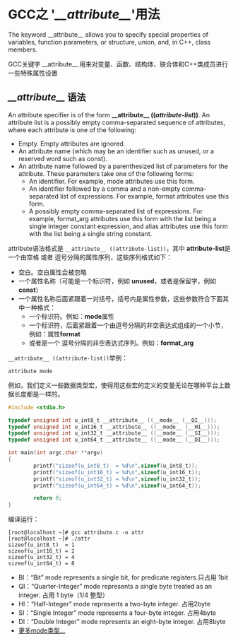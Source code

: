 # GCC之 '_\_\_attribute\_\__'用法

The keyword \_\_attribute\_\_ allows you to specify special properties of variables, function parameters, or structure, union, and, in C++, class members. 

GCC关键字 \_\_attribute\_\_ 用来对变量、函数、结构体、联合体和C++类成员进行一些特殊属性设置

## _\_\_attribute\_\__ 语法

An attribute specifier is of the form **\_\_attribute\_\_ ((_attribute-list_))**. An attribute list is a possibly empty comma-separated sequence of attributes, where each attribute is one of the following:

* Empty. Empty attributes are ignored.
* An attribute name (which may be an identifier such as unused, or a reserved word such as const).
* An attribute name followed by a parenthesized list of parameters for the attribute. These parameters take one of the following forms:
    - An identifier. For example, mode attributes use this form.
    - An identifier followed by a comma and a non-empty comma-separated list of expressions. For example, format attributes use this form.
    - A possibly empty comma-separated list of expressions. For example, format_arg attributes use this form with the list being a single integer constant expression, and alias attributes use this form with the list being a single string constant. 

attribute语法格式是 `__attribute__ ((attribute-list))`，其中 **attribute-list**是一个由空格 或者 逗号分隔的属性序列，这些序列格式如下：

* 空白。空白属性会被忽略
* 一个属性名称（可能是一个标识符，例如 **unused**，或者是保留字，例如**const**）
* 一个属性名称后面紧跟着一对括号，括号内是属性参数，这些参数符合下面其中一种格式：
  - 一个标识符。例如：**mode**属性
  - 一个标识符，后面紧跟着一个由逗号分隔的非空表达式组成的一个小节，例如：属性**format**
  - 或者是一个 逗号分隔的非空表达式序列。例如：**format_arg**

`__attribute__ ((attribute-list))`举例：


`attribute mode`

例如，我们定义一些数据类型宏，使得用这些宏的定义的变量无论在哪种平台上数据长度都是一样的。
```c
#include <stdio.h>

typedef unsigned int u_int8_t __attribute__ ((__mode__ (__QI__)));
typedef unsigned int u_int16_t __attribute__ ((__mode__ (__HI__)));
typedef unsigned int u_int32_t __attribute__ ((__mode__ (__SI__)));
typedef unsigned int u_int64_t __attribute__ ((__mode__ (__DI__))); 

int main(int argc,char **argv)
{
        printf("sizeof(u_int8_t)  = %d\n",sizeof(u_int8_t));
        printf("sizeof(u_int16_t) = %d\n",sizeof(u_int16_t));
        printf("sizeof(u_int32_t) = %d\n",sizeof(u_int32_t));
        printf("sizeof(u_int64_t) = %d\n",sizeof(u_int64_t));

        return 0;
}
```
编译运行：

```
[root@localhost ~]# gcc attribute.c -o attr
[root@localhost ~]# ./attr 
sizeof(u_int8_t)  = 1
sizeof(u_int16_t) = 2
sizeof(u_int32_t) = 4
sizeof(u_int64_t) = 8
```

* BI：“Bit” mode represents a single bit, for predicate registers.只占用 1bit
* QI：“Quarter-Integer” mode represents a single byte treated as an integer. 占用 1 byte（1/4 整型）
* HI：“Half-Integer” mode represents a two-byte integer. 占用2byte
* SI：“Single Integer” mode represents a four-byte integer. 占用4byte
* DI：“Double Integer” mode represents an eight-byte integer. 占用8byte
* [更多mode类型...](https://gcc.gnu.org/onlinedocs/gccint/Machine-Modes.html#Machine-Modes)